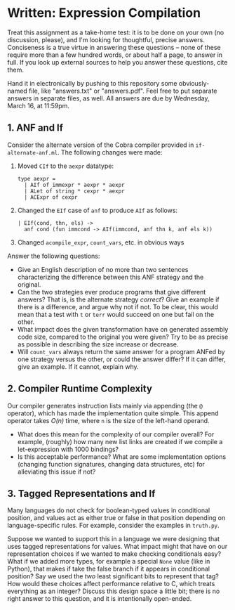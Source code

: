 # Written: Expression Compilation

Treat this assignment as a take-home test: it is to be done on your own (no
discussion, please), and I'm looking for thoughtful, precise answers.
Conciseness is a true virtue in answering these questions – none of these
require more than a few hundred words, or about half a page, to answer in
full.  If you look up external sources to help you answer these questions,
cite them.

Hand it in electronically by pushing to this repository some obviously-named
file, like "answers.txt" or "answers.pdf".  Feel free to put separate answers
in separate files, as well.  All answers are due by Wednesday, March 16, at
11:59pm.


## 1. ANF and If

Consider the alternate version of the Cobra compiler provided in
`if-alternate-anf.ml`.  The following changes were made:

1.  Moved `CIf` to the `aexpr` datatype:

    ```
    type aexpr =
      | AIf of immexpr * aexpr * aexpr
      | ALet of string * cexpr * aexpr
      | ACExpr of cexpr
    ```

3.  Changed the `EIf` case of `anf` to produce `AIf` as follows:
 
    ```
    | EIf(cond, thn, els) ->
      anf cond (fun immcond -> AIf(immcond, anf thn k, anf els k))
    ```

2.  Changed `acompile_expr`, `count_vars`, etc. in obvious ways

Answer the following questions:

- Give an English description of no more than two sentences characterizing the
  difference between this ANF strategy and the original.
- Can the two strategies ever produce programs that give different answers?
  That is, is the alternate strategy _correct_?  Give an example if there is a
  difference, and argue why not if not.  To be clear, this would mean that a
  test with `t` or `terr` would succeed on one but fail on the other.
- What impact does the given transformation have on generated assembly code
  size, compared to the original you were given?  Try to be as precise as
  possible in describing the size increase or decrease.
- Will `count_vars` always return the same answer for a program ANFed by one
  strategy versus the other, or could the answer differ?  If it can differ,
  give an example.  If it cannot, explain why.


## 2. Compiler Runtime Complexity

Our compiler generates instruction lists mainly via appending (the `@`
operator), which has made the implementation quite simple.  This append
operator takes _O(n)_ time, where `n` is the size of the left-hand operand.

- What does this mean for the complexity of our compiler overall?  For example,
  (roughly) how many new list links are created if we compile a let-expression
  with 1000 bindings?
- Is this acceptable performance?  What are some implementation options
  (changing function signatures, changing data structures, etc) for alleviating
  this issue if not?


## 3. Tagged Representations and If

Many languages do not check for boolean-typed values in conditional position,
and values act as either true or false in that position depending on
language-specific rules.  For example, consider the examples in `truth.py`.

Suppose we wanted to support this in a language we were designing that uses
tagged representations for values.  What impact might that have on our
representation choices if we wanted to make checking conditionals easy?  What
if we added more types, for example a special `None` value (like in Python),
that makes if take the false branch if it appears in conditional position?  Say
we used the _two_ least significant bits to represent that tag?  How would
these choices affect performance relative to C, which treats everything as an
integer?  Discuss this design space a little bit; there is no right answer to
this question, and it is intentionally open-ended.


